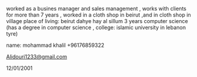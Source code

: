 worked as a busines manager and sales management , works with clients for more than 7 years , 
worked in a cloth shop in beirut  ,and in cloth shop in village
place of living: beirut dahye hay al sillum 
3 years computer science (has a degree in computer science , college: islamic university in lebanon tyre)

name: mohammad khalil
+96176859322

Alidouri1233@gmail.com


12/01/2001
